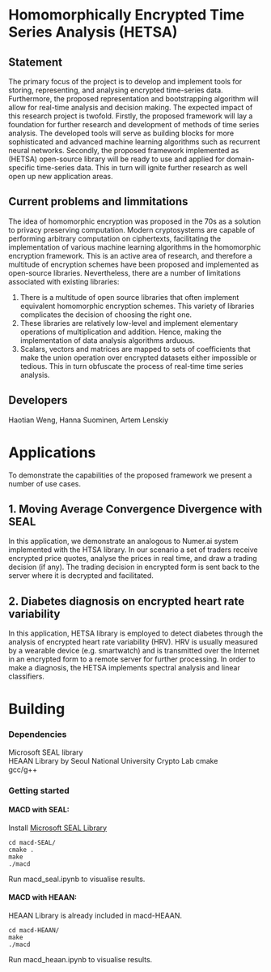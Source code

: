 # Homomorphically Encrypted Time Series Analysis (HETSA)

## Statement 
The primary focus of the project is to develop and implement tools for storing, representing, and analysing encrypted time-series data. Furthermore, the proposed representation and bootstrapping algorithm will allow for real-time analysis and decision making. The expected impact of this research project is twofold. Firstly, the proposed framework will lay a foundation for further research and development of methods of time series analysis. The developed tools will serve as building blocks for more sophisticated and advanced machine learning algorithms such as recurrent neural networks. Secondly, the proposed framework implemented as (HETSA) open-source library will be ready to use and applied for domain-specific time-series data. This in turn will ignite further research as well open up new application areas.

## Current problems and limmitations

The idea of homomorphic encryption was proposed in the 70s as a solution to privacy preserving computation. Modern cryptosystems are capable of performing arbitrary computation on ciphertexts, facilitating the implementation of various machine learning algorithms in the homomorphic encryption framework. This is an active area of research, and therefore a multitude of encryption schemes have been proposed and implemented as open-source libraries.   Nevertheless, there are a number of limitations associated with existing libraries:

1. There is a multitude of open source libraries that often implement equivalent homomorphic encryption schemes. This variety of libraries complicates the decision of choosing the right one.
2. These libraries are relatively low-level and implement elementary operations of multiplication and addition. Hence, making the implementation of data analysis algorithms arduous.
3. Scalars, vectors and matrices are mapped to sets of coefficients that make the union operation over encrypted datasets either impossible or tedious. This in turn obfuscate the process of real-time time series analysis.

## Developers

Haotian Weng, Hanna Suominen, Artem Lenskiy


# Applications
To demonstrate the capabilities of the proposed framework we present a number of use cases.

## 1. Moving Average Convergence Divergence with SEAL

In this application, we demonstrate an analogous to Numer.ai system implemented with the HTSA library. In our scenario a set of traders receive encrypted price quotes, analyse the prices in real time, and draw a trading decision (if any). The trading decision in encrypted form is sent back to the server where it is decrypted and facilitated.

## 2. Diabetes diagnosis on encrypted heart rate variability

In this application, HETSA library is employed to detect diabetes through the analysis of encrypted heart rate variability (HRV). HRV is usually measured by a wearable device (e.g. smartwatch) and is transmitted over the Internet in an encrypted form to a remote server for further processing. In order to make a diagnosis, the HETSA implements spectral analysis and linear classifiers. 

# Building

### Dependencies
Microsoft SEAL library  
HEAAN Library by Seoul National University Crypto Lab
cmake  
gcc/g++ 
### Getting started
#### MACD with SEAL:  
Install [Microsoft SEAL Library](https://github.com/Microsoft/SEAL)  
````
cd macd-SEAL/
cmake .
make
./macd
````
Run macd_seal.ipynb to visualise results.    
#### MACD with HEAAN:  
HEAAN Library is already included in macd-HEAAN.  
````
cd macd-HEAAN/
make
./macd
````
Run macd_heaan.ipynb to visualise results.  